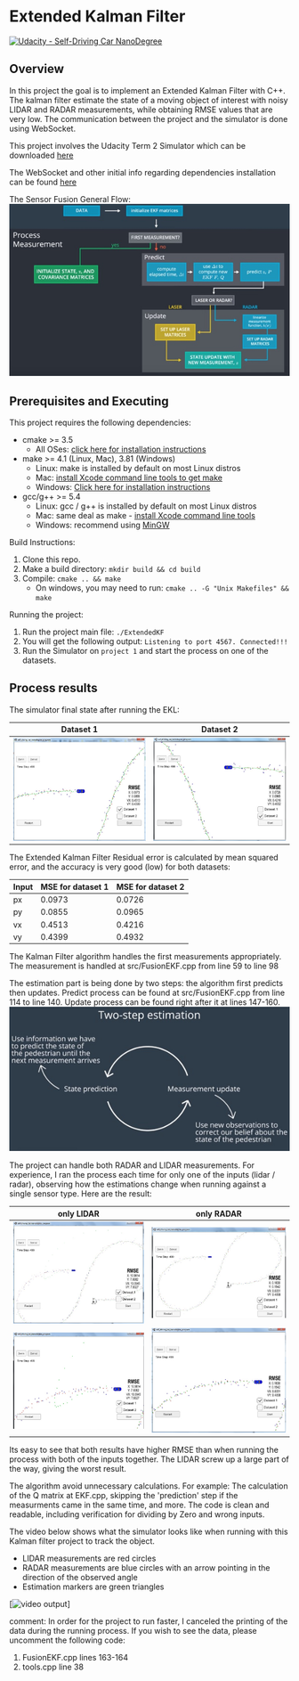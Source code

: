 # Extended Kalman Filter

[![Udacity - Self-Driving Car NanoDegree](https://s3.amazonaws.com/udacity-sdc/github/shield-carnd.svg)](http://www.udacity.com/drive)

Overview
---

In this project the goal is to implement an Extended Kalman Filter with C++. The kalman filter estimate the state of a moving object of interest with noisy LIDAR and RADAR measurements, while obtaining RMSE values that are very low. The communication between the project and the simulator is done using WebSocket.

This project involves the Udacity Term 2 Simulator which can be downloaded [here](https://github.com/udacity/self-driving-car-sim/releases)

The WebSocket and other initial info regarding dependencies  installation can be found  [here](https://github.com/udacity/CarND-Extended-Kalman-Filter-Project)

The Sensor Fusion General Flow:
![]( https://github.com/shmulik-willinger/extended_kalman_filter/blob/master/readme_img/general_flow.jpg?raw=true)

Prerequisites and Executing
---

This project requires the following dependencies:

* cmake >= 3.5
  * All OSes: [click here for installation instructions](https://cmake.org/install/)
* make >= 4.1 (Linux, Mac), 3.81 (Windows)
  * Linux: make is installed by default on most Linux distros
  * Mac: [install Xcode command line tools to get make](https://developer.apple.com/xcode/features/)
  * Windows: [Click here for installation instructions](http://gnuwin32.sourceforge.net/packages/make.htm)
* gcc/g++ >= 5.4
  * Linux: gcc / g++ is installed by default on most Linux distros
  * Mac: same deal as make - [install Xcode command line tools](https://developer.apple.com/xcode/features/)
  * Windows: recommend using [MinGW](http://www.mingw.org/)

Build Instructions:

1. Clone this repo.
2. Make a build directory: `mkdir build && cd build`
3. Compile: `cmake .. && make`
   * On windows, you may need to run: `cmake .. -G "Unix Makefiles" && make`

Running the project:
1. Run the project main file: `./ExtendedKF `
2. You will get the following output:
 `Listening to port 4567. Connected!!! `
 3. Run the Simulator on `project 1` and start the process on one of the datasets.

Process results
---

The simulator final state after running the EKL:

Dataset 1              |  Dataset 2
:---------------------:|:---------------------:
![]( https://github.com/shmulik-willinger/extended_kalman_filter/blob/master/readme_img/dataset_1.jpg?raw=true)  |  ![]( https://github.com/shmulik-willinger/extended_kalman_filter/blob/master/readme_img/dataset_2.jpg?raw=true)

The Extended Kalman Filter Residual error is calculated by mean squared error, and the accuracy is very good (low) for both datasets:

| Input |   MSE for dataset 1   | MSE for dataset 2   |
| ----- | ------- | ------- |
|  px   | 0.0973 | 0.0726 |
|  py   | 0.0855 | 0.0965 |
|  vx   | 0.4513 | 0.4216 |
|  vy   | 0.4399 | 0.4932 |

The Kalman Filter algorithm handles the first measurements appropriately. The measurement is handled at src/FusionEKF.cpp from line 59 to line 98

The estimation part is being done by two steps: the algorithm first predicts then updates. Predict process can be found at src/FusionEKF.cpp from line 114 to line 140. Update process can be found right after it at lines 147-160.
![]( https://github.com/shmulik-willinger/extended_kalman_filter/blob/master/readme_img/loop.jpg?raw=true)

The project can handle both RADAR and LIDAR measurements. For experience, I ran the process each time for only one of the inputs (lidar / radar), observing how the estimations change when running against a single sensor type. Here are the result:

only LIDAR               |  only RADAR
:---------------------:|:---------------------:
![]( https://github.com/shmulik-willinger/extended_kalman_filter/blob/master/readme_img/radar_only.jpg?raw=true)  |  ![]( https://github.com/shmulik-willinger/extended_kalman_filter/blob/master/readme_img/laser_only.jpg?raw=true)
![]( https://github.com/shmulik-willinger/extended_kalman_filter/blob/master/readme_img/radar_only_2.jpg?raw=true)  |  ![]( https://github.com/shmulik-willinger/extended_kalman_filter/blob/master/readme_img/laser_only_2.jpg?raw=true)

Its easy to see that both results have higher RMSE than when running the process with both of the inputs together. The LIDAR  screw up a large part of the way, giving the worst result.

The algorithm avoid unnecessary calculations. For example: The calculation of the Q matrix at EKF.cpp, skipping the 'prediction' step if the measurments came in the same time, and more.
The code is clean and readable, including verification for dividing by Zero and wrong inputs.

The video below shows what the simulator looks like when running with this Kalman filter project to track the object.
* LIDAR measurements are red circles
* RADAR measurements are blue circles with an arrow pointing in the direction of the observed angle
* Estimation markers are green triangles

[![video output](https://github.com/shmulik-willinger/extended_kalman_filter/blob/master/readme_img/dataset_1.gif)]

comment:
 In order for the project to run faster, I canceled the printing of the data during the running process. If you wish to see the data, please uncomment the following code:
1. FusionEKF.cpp lines 163-164
2. tools.cpp line 38
